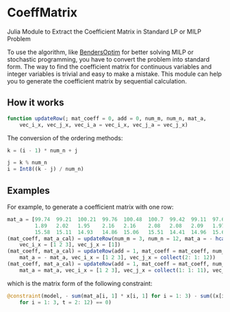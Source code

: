 # CoeffMatrix
Julia Module to Extract the Coefficient Matrix in Standard LP or MILP Problem

To use the algorithm, like [BendersOptim](https://github.com/edxu96/BendersOptim) for better solving MILP or stochastic programming, you have to convert the problem into standard form. The way to find the coefficient matrix for continuous variables and integer variables is trivial and easy to make a mistake. This module can help you to generate the coefficient matrix by sequential calculation.   

## How it works

```Julia
function updateRow(; mat_coeff = 0, add = 0, num_m, num_n, mat_a,
    vec_i_x, vec_j_x, vec_i_a = vec_i_x, vec_j_a = vec_j_x)
```

The conversion of the ordering methods:
```Julia
k = (i - 1) * num_n + j
```
```Julia
j = k % num_n
i = Int8((k - j) / num_n)
```

## Examples

For example, to generate a coefficient matrix with one row:  
```Julia
mat_a = [99.74  99.21  100.21  99.76  100.48  100.7  99.42  99.11  97.69  98.94  97.22  98.99;
         1.89   2.02   1.95    2.16   2.16    2.08   2.08   2.09   1.97   1.99   1.89   1.95;
         15.58  15.11  14.93   14.86  15.06   15.51  14.41  14.96  15.62  14.4   15.64  14.52]
(mat_coeff, mat_a_cal) = updateRow(num_m = 3, num_n = 12, mat_a = - hcat(mat_a[:,1]), 
    vec_i_x = [1 2 3], vec_j_x = [1])
(mat_coeff, mat_a_cal) = updateRow(add = 1, mat_coeff = mat_coeff, num_m = 3, num_n = 12,
    mat_a = - mat_a, vec_i_x = [1 2 3], vec_j_x = collect(2: 1: 12))
(mat_coeff, mat_a_cal) = updateRow(add = 1, mat_coeff = mat_coeff, num_m = 3, num_n = 12,
    mat_a = mat_a, vec_i_x = [1 2 3], vec_j_x = collect(1: 1: 11), vec_j_a = collect(1: 1: 11) .+ 1)
```
which is the matrix form of the following constraint:
```Julia
@constraint(model, - sum(mat_a[i, 1] * x[i, 1] for i = 1: 3) - sum((x[i,t] - x[i, t-1]) * mat_a[i, t] 
	for i = 1: 3, t = 2: 12) == 0)
```

